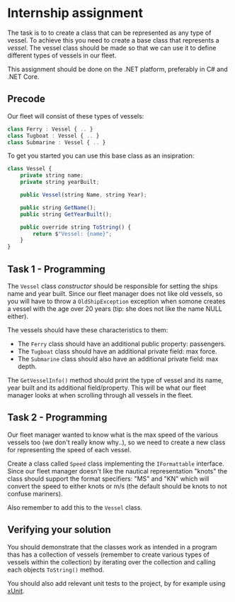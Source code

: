 # Internship assignment

The task is to to create a class that can be represented as any type of vessel. To achieve this you need to create a base class that represents a *vessel*. The vessel class should be made so that we can use it to define different types of vessels in our fleet.

This assignment should be done on the .NET platform, preferably in C# and .NET Core.

## Precode

Our fleet will consist of these types of vessels:

```Typescript
class Ferry : Vessel { .. }
class Tugboat : Vessel { .. }
class Submarine : Vessel { .. }
```

To get you started you can use this base class as an insipration:

```Typescript
class Vessel {
    private string name;
    private string yearBuilt;

    public Vessel(string Name, string Year);

    public string GetName();
    public string GetYearBuilt();

    public override string ToString() {
        return $"Vessel: {name}";
    }
}
```

## Task 1 - Programming

The `Vessel` class _constructor_ should be responsible for setting the ships name and year built. Since our fleet manager does not like old vessels, so you will have to throw a `OldShipException` exception when somone creates a vessel with the age over 20 years (tip: she does not like the name NULL either).

The vessels should have these characteristics to them:

* The `Ferry` class should have an additional public property: passengers.
* The `Tugboat` class should have an additional private field: max force.
* The `Submarine` class should also have an additional private field: max depth.

The `GetVesselInfo()` method should print the type of vessel and its name, year built and its additional field/property. This will be what our fleet manager looks at when scrolling through all vessels in the fleet.

## Task 2 - Programming

Our fleet manager wanted to know what is the max speed of the various vessels too (we don't really know why..), so we need to create a new class for representing the speed of each vessel.

Create a class called `Speed` class implementing the `IFormattable` interface. Since our fleet manager doesn't like the nautical representation "knots" the class should support the format specifiers: "MS" and "KN" which will convert the speed to either knots or m/s (the default should be knots to not confuse mariners). 

Also remember to add this to the `Vessel` class.

## Verifying your solution

You should demonstrate that the classes work as intended in a program thas has a collection of vessels (remember to create various types of vessels within the collection) by iterating over the collection and calling each objects `ToString()` method.

You should also add relevant unit tests to the project, by for example using [xUnit](https://xunit.github.io/docs/getting-started-dotnet-core).

